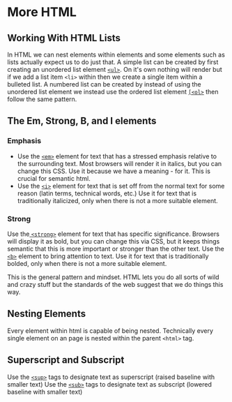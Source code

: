# More HTML

## Working With HTML Lists
In HTML we can nest elements within elements and some elements such as lists actually expect us to do just that.
A simple list can be created by first creating an unordered list element [`<ul>`](https://developer.mozilla.org/en-US/docs/Web/HTML/Element/ul). On it's own nothing will render but if we add a list item `<li>` within then we create a single item within a bulleted list.
A numbered list can be created by instead of using the unordered list element we instead use the ordered list element [`[<ol>`](https://developer.mozilla.org/en-US/docs/Web/HTML/Element/ol) then follow the same pattern.

## The Em, Strong, B, and I elements
### Emphasis
- Use the [`<em>`](https://developer.mozilla.org/en-US/docs/Web/HTML/Element/em) element for text that has a stressed emphasis relative to the surrounding text. Most browsers will render it in italics, but you can change this CSS. Use it because we have a meaning - for it. This is crucial for semantic html.
- Use the [`<i>`](https://developer.mozilla.org/en-US/docs/Web/HTML/Element/i) element for text that is set off from the normal text for some reason (latin terms, technical words, etc.) Use it for text that is traditionally italicized, only when there is not a more suitable element.
### Strong
Use the[ `<strong>`](https://developer.mozilla.org/en-US/docs/Web/HTML/Element/strong) element for text that has specific significance. Browsers will display it as bold, but you can change this via CSS, but it keeps things semantic that this is more important or stronger than the other text.
Use the [`<b>`](https://developer.mozilla.org/en-US/docs/Web/HTML/Element/b) element to bring attention to text. Use it for text that is traditionally bolded, only when there is not a more suitable element.

This is the general pattern and mindset. HTML lets you do all sorts of wild and crazy stuff but the standards of the web suggest that we do things this way.

## Nesting Elements
Every element within html is capable of being nested. Technically every single element on an page is nested within the parent `<html>` tag.

## Superscript and Subscript
Use the [`<sup>`](https://developer.mozilla.org/en-US/docs/Web/HTML/Element/sup) tags to designate text as superscript (raised baseline with smaller text)
Use the [`<sub>`](https://developer.mozilla.org/en-US/docs/Web/HTML/Element/sub) tags to designate text as subscript (lowered baseline with smaller text)